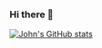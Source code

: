 ### Hi there 👋

[![John's GitHub stats](https://github-readme-stats.vercel.app/api?username=johnlee-jh)](https://github.com/anuraghazra/github-readme-stats)

<!--
**johnlee-jh/johnlee-jh** is a ✨ _special_ ✨ repository because its `README.md` (this file) appears on your GitHub profile.

Here are some ideas to get you started:

- 🔭 I’m currently working on ...
- 🌱 I’m currently learning ...
- 👯 I’m looking to collaborate on ...
- 🤔 I’m looking for help with ...
- 💬 Ask me about ...
- 📫 How to reach me: ...
- 😄 Pronouns: ...
- ⚡ Fun fact: ...
-->
